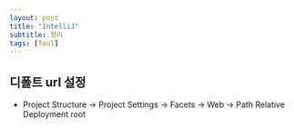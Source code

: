 ```yaml
---
layout: post
title: "IntelliJ"
subtitle: 정리
tags: [Tool]
---
```


## 디폴트 url 설정

- Project Structure -> Project Settings -> Facets -> Web -> Path Relative Deployment root
